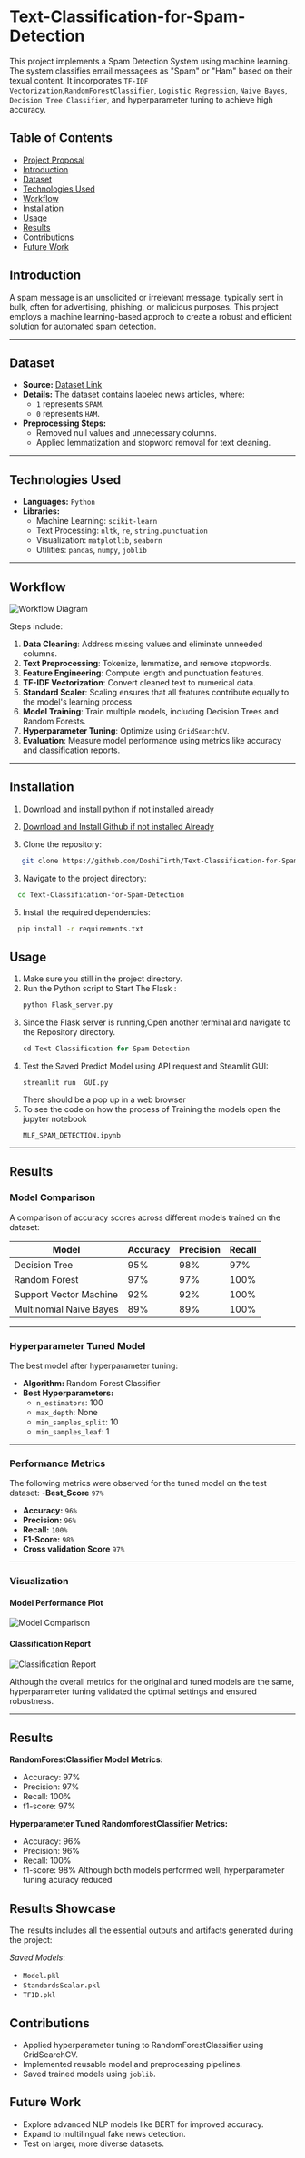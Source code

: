 # Text-Classification-for-Spam-Detection
This project implements a Spam Detection System using machine learning. The system classifies email messagees as "Spam" or "Ham" based on their texual content. It incorporates `TF-IDF Vectorization`,`RandomForestClassifier`, `Logistic Regression`, `Naive Bayes`, `Decision Tree Classifier`, and hyperparameter tuning to achieve high accuracy.

## Table of Contents
- [Project Proposal](Proposal_for_Final_Project.docx)
- [Introduction](#introduction)
- [Dataset](#Dataset)
- [Technologies Used](#technologies-used)
- [Workflow](#workflow)
- [Installation](#installation)
- [Usage](#usage)
- [Results](#results)
- [Contributions](#contributions)
- [Future Work](#future-works)

## **Introduction**
A spam message is an unsolicited or irrelevant message, typically sent in bulk, often for advertising, phishing, or malicious purposes. This project employs a machine learning-based approch to create a robust and efficient solution for automated spam detection.

---

## **Dataset**
- **Source:** [Dataset Link](spam.csv)
- **Details:** The dataset contains labeled news articles, where:
  - `1` represents `SPAM`.
  - `0` represents `HAM`.
- **Preprocessing Steps:**
  - Removed null values and unnecessary columns.
  - Applied lemmatization and stopword removal for text cleaning.

---

## **Technologies Used**
- **Languages:** `Python`
- **Libraries:** 
  - Machine Learning: `scikit-learn`
  - Text Processing: `nltk`, `re`, `string.punctuation`
  - Visualization: `matplotlib`, `seaborn`
  - Utilities: `pandas`, `numpy`, `joblib`

---

## **Workflow**
![Workflow Diagram](pipeline.png)

Steps include:
1. **Data Cleaning**: Address missing values and eliminate unneeded columns.
2. **Text Preprocessing**: Tokenize, lemmatize, and remove stopwords.
3. **Feature Engineering**: Compute length and punctuation features.
4. **TF-IDF Vectorization**: Convert cleaned text to numerical data.
5. **Standard Scaler**: Scaling ensures that all features contribute equally to the model's learning process
6. **Model Training**: Train multiple models, including Decision Trees and Random Forests.
7. **Hyperparameter Tuning**: Optimize using `GridSearchCV`.
8. **Evaluation**: Measure model performance using metrics like accuracy and classification reports.

---

## **Installation**

1. [Download and install python if not installed already](https://www.python.org/ftp/python/3.13.0/python-3.13.0-amd64.exe)
2. [Download and Install Github if not installed Already](https://github.com/git-for-windows/git/releases/download/v2.47.1.windows.1/Git-2.47.1-64-bit.exe)

3. Clone the repository:
```bash
   git clone https://github.com/DoshiTirth/Text-Classification-for-Spam-Detection.git
```
3. Navigate to the project directory:
```bash
  cd Text-Classification-for-Spam-Detection
```
5. Install the required dependencies:
```bash
  pip install -r requirements.txt
```
## **Usage**
1. Make sure you still in the project directory. 
2. Run the Python script to Start The Flask :
   ```python
   python Flask_server.py
   ```
3. Since the Flask server is running,Open another terminal and navigate to the Repository directory.
    ```python
    cd Text-Classification-for-Spam-Detection
    ```
5. Test the Saved Predict Model using API request and Steamlit GUI:
   ```streamlit
   streamlit run  GUI.py
   ```
   There should be a pop up in a web browser
6. To see the code on how the process of Training the models open the jupyter notebook
   ```Open With Jupyter notebook or Visual Studio code
   MLF_SPAM_DETECTION.ipynb
   ```  

---

## **Results**

### **Model Comparison**
A comparison of accuracy scores across different models trained on the dataset:

| Model                  | Accuracy | Precision | Recall |
|------------------------|----------|-----------|--------|
| Decision Tree          | 95%      | 98%       | 97%    |
| Random Forest          | 97%      | 97%       | 100%    |
| Support Vector Machine | 92%      | 92%       | 100%    |
| Multinomial Naive Bayes| 89%      | 89%       | 100%    |

---

### **Hyperparameter Tuned Model**
The best model after hyperparameter tuning:

- **Algorithm:** Random Forest Classifier
- **Best Hyperparameters:**
  - `n_estimators`: 100
  - `max_depth`: None
  - `min_samples_split`: 10
  - `min_samples_leaf`: 1

---

### **Performance Metrics**
The following metrics were observed for the tuned model on the test dataset:
-**Best_Score** `97%`
- **Accuracy:** `96%`
- **Precision:** `96%`
- **Recall:** `100%`
- **F1-Score:** `98%`
- **Cross validation Score** `97%`

---

### **Visualization**
#### Model Performance Plot
![Model Comparison](Model_Perfomance.png) 

#### Classification Report
![Classification Report](model_com.png) 

Although the overall metrics for the original and tuned models are the same, hyperparameter tuning validated the optimal settings and ensured robustness.

---

## Results
**RandomForestClassifier Model Metrics:**
- Accuracy: 97%
- Precision: 97%
- Recall: 100%
- f1-score: 97%

**Hyperparameter Tuned RandomforestClassifier Metrics:**
- Accuracy: 96%
- Precision: 96%
- Recall: 100%
- f1-score: 98%
Although both models performed well, hyperparameter tuning acuracy reduced

## Results Showcase
The ⁠ results includes all the essential outputs and artifacts generated during the project:

⁠*Saved Models*:
   - `Model.pkl`
   - `StandardsScalar.pkl`
   - `TFID.pkl`

## Contributions
- Applied hyperparameter tuning to RandomForestClassifier using GridSearchCV.
- Implemented reusable model and preprocessing pipelines.
- Saved trained models using `joblib`.
  
## Future Work
- Explore advanced NLP models like BERT for improved accuracy.
- Expand to multilingual fake news detection.
- Test on larger, more diverse datasets.
